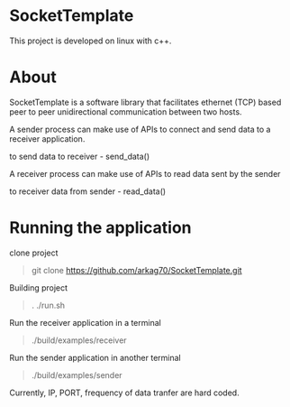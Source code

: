 # SocketTemplate
This project is developed on linux with c++.

# About
SocketTemplate is a software library that facilitates ethernet (TCP) based peer to peer unidirectional communication between two hosts. 

A sender process can make use of APIs to connect and send data to a receiver application.

to send data to receiver - send_data()

A receiver process can make use of APIs to read data sent by the sender

to receiver data from sender - read_data()

# Running the application
clone project
> git clone https://github.com/arkag70/SocketTemplate.git

Building project
> . ./run.sh

Run the receiver application in a terminal
> ./build/examples/receiver

Run the sender application in another terminal
> ./build/examples/sender

Currently, IP, PORT, frequency of data tranfer are hard coded.
